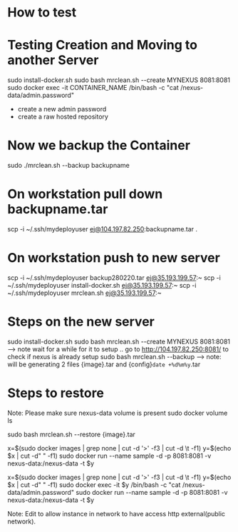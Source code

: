 

# How to test


# Testing Creation and Moving to another Server
sudo install-docker.sh
sudo bash mrclean.sh --create MYNEXUS 8081:8081
sudo docker exec -it CONTAINER_NAME /bin/bash -c "cat  /nexus-data/admin.password"

- create a new admin password 
- create a raw hosted repository

# Now we backup the Container
sudo ./mrclean.sh --backup backupname

# On workstation pull down backupname.tar
scp -i ~/.ssh/mydeployuser ej@104.197.82.250:backupname.tar .

# On workstation push to new server 
scp -i ~/.ssh/mydeployuser backup280220.tar ej@35.193.199.57:~
scp -i ~/.ssh/mydeployuser install-docker.sh ej@35.193.199.57:~
scp -i ~/.ssh/mydeployuser mrclean.sh ej@35.193.199.57:~


# Steps on the new server 
sudo install-docker.sh
sudo bash mrclean.sh --create MYNEXUS 8081:8081 --> note wait for a while for it to setup ..
go to http://104.197.82.250:8081/ to check if nexus is already setup
sudo bash mrclean.sh --backup --> note: will be generating 2 files {image}.tar and {config}`date +%d%m%y`.tar
# Steps to restore
Note: Please make sure nexus-data volume is present
sudo docker volume ls

sudo bash mrclean.sh --restore {image}.tar 





x=$(sudo docker images | grep none | cut -d '>' -f3 | cut -d \t -f1)
y=$(echo $x | cut -d" " -f1)
sudo docker run --name sample -d -p 8081:8081 -v nexus-data:/nexus-data -t $y

x=$(sudo docker images | grep none | cut -d '>' -f3 | cut -d \t -f1)
y=$(echo $x | cut -d" " -f1)
sudo docker exec -it $y /bin/bash -c "cat  /nexus-data/admin.password"
sudo docker run --name sample -d -p 8081:8081 -v nexus-data:/nexus-data -t $y


Note: Edit to allow instance in network to have access http external(public network).






